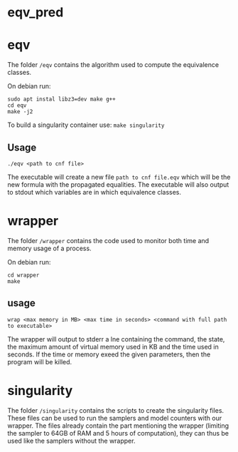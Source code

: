 # eqv_pred

# eqv

The folder `/eqv` contains the algorithm used to compute the equivalence classes.

On debian run:
```
sudo apt instal libz3=dev make g++
cd eqv
make -j2
```

To build a singularity container use:
```make singularity```

## Usage

```./eqv <path to cnf file>```

The executable will create a new file `path to cnf file.eqv` which will be the new formula
with the propagated equalities. The executable will also output to stdout
which variables are in which equivalence classes.

# wrapper

The folder `/wrapper` contains the code used to monitor both time and memory usage
of a process.

On debian run:
```
cd wrapper
make
```

## usage

```wrap <max memory in MB> <max time in seconds> <command with full path to executable>```

The wrapper will output to stderr a lne containing the command, the state,
the maximum amount of virtual memory used in KB and the time used in seconds.
If the time or memory exeed the given parameters, then the program will be killed.

# singularity

The folder `/singularity` contains the scripts to create the singularity files.
These files can be used to run the samplers and model counters with our wrapper.
The files already contain the part mentioning the wrapper (limiting the sampler
to 64GB of RAM and 5 hours of computation), they can thus be used like the
samplers without the wrapper.
